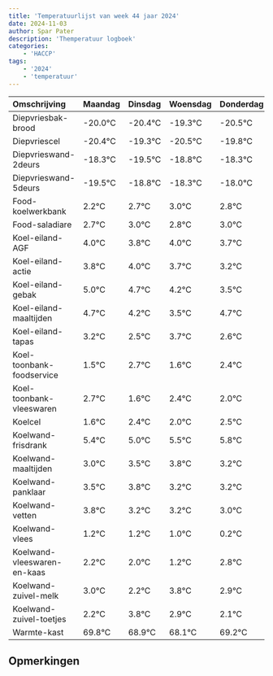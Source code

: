 ```yaml
---
title: 'Temperatuurlijst van week 44 jaar 2024'
date: 2024-11-03
author: Spar Pater
description: 'Themperatuur logboek'
categories:
    - 'HACCP'
tags:
    - '2024'
    - 'temperatuur'
---
```

|Omschrijving|Maandag|Dinsdag|Woensdag|Donderdag|Vrijdag|Zaterdag|Zondag|
|:---|:---|:---|:---|:---|:---|:---|:---|
|Diepvriesbak-brood|-20.0°C|-20.4°C|-19.3°C|-20.5°C|-19.8°C|-19.3°C|-19.0°C|
|Diepvriescel|-20.4°C|-19.3°C|-20.5°C|-19.8°C|-19.3°C|-19.0°C|-19.2°C|
|Diepvrieswand-2deurs|-18.3°C|-19.5°C|-18.8°C|-18.3°C|-18.0°C|-18.2°C|-18.0°C|
|Diepvrieswand-5deurs|-19.5°C|-18.8°C|-18.3°C|-18.0°C|-18.2°C|-18.0°C|-18.3°C|
|Food-koelwerkbank|2.2°C|2.7°C|3.0°C|2.8°C|3.0°C|2.7°C|2.2°C|
|Food-saladiare|2.7°C|3.0°C|2.8°C|3.0°C|2.7°C|2.2°C|1.5°C|
|Koel-eiland-AGF|4.0°C|3.8°C|4.0°C|3.7°C|3.2°C|2.5°C|3.7°C|
|Koel-eiland-actie|3.8°C|4.0°C|3.7°C|3.2°C|2.5°C|3.7°C|2.6°C|
|Koel-eiland-gebak|5.0°C|4.7°C|4.2°C|3.5°C|4.7°C|3.6°C|4.4°C|
|Koel-eiland-maaltijden|4.7°C|4.2°C|3.5°C|4.7°C|3.6°C|4.4°C|4.0°C|
|Koel-eiland-tapas|3.2°C|2.5°C|3.7°C|2.6°C|3.4°C|3.0°C|3.5°C|
|Koel-toonbank-foodservice|1.5°C|2.7°C|1.6°C|2.4°C|2.0°C|2.5°C|2.8°C|
|Koel-toonbank-vleeswaren|2.7°C|1.6°C|2.4°C|2.0°C|2.5°C|2.8°C|2.2°C|
|Koelcel|1.6°C|2.4°C|2.0°C|2.5°C|2.8°C|2.2°C|2.2°C|
|Koelwand-frisdrank|5.4°C|5.0°C|5.5°C|5.8°C|5.2°C|5.2°C|5.0°C|
|Koelwand-maaltijden|3.0°C|3.5°C|3.8°C|3.2°C|3.2°C|3.0°C|2.2°C|
|Koelwand-panklaar|3.5°C|3.8°C|3.2°C|3.2°C|3.0°C|2.2°C|3.8°C|
|Koelwand-vetten|3.8°C|3.2°C|3.2°C|3.0°C|2.2°C|3.8°C|2.9°C|
|Koelwand-vlees|1.2°C|1.2°C|1.0°C|0.2°C|1.8°C|0.9°C|0.1°C|
|Koelwand-vleeswaren-en-kaas|2.2°C|2.0°C|1.2°C|2.8°C|1.9°C|1.1°C|2.2°C|
|Koelwand-zuivel-melk|3.0°C|2.2°C|3.8°C|2.9°C|2.1°C|3.2°C|2.1°C|
|Koelwand-zuivel-toetjes|2.2°C|3.8°C|2.9°C|2.1°C|3.2°C|2.1°C|3.1°C|
|Warmte-kast|69.8°C|68.9°C|68.1°C|69.2°C|68.1°C|69.1°C|69.8°C|

## Opmerkingen


